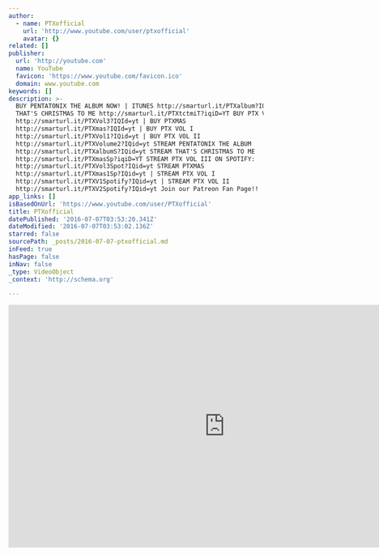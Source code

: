 ```yaml
---
author:
  - name: PTXofficial
    url: 'http://www.youtube.com/user/ptxofficial'
    avatar: {}
related: []
publisher:
  url: 'http://youtube.com'
  name: YouTube
  favicon: 'https://www.youtube.com/favicon.ico'
  domain: www.youtube.com
keywords: []
description: >-
  BUY PENTATONIX THE ALBUM NOW! | ITUNES http://smarturl.it/PTXalbum?IQid=yt BUY
  THAT'S CHRISTMAS TO ME http://smarturl.it/PTXtctmiT?iqiD=YT BUY PTX VOL III
  http://smarturl.it/PTXVol3?IQId=yt | BUY PTXMAS
  http://smarturl.it/PTXmas?IQId=yt | BUY PTX VOL I
  http://smarturl.it/PTXVol1?IQid=yt | BUY PTX VOL II
  http://smarturl.it/PTXVolume2?IQid=yt STREAM PENTATONIX THE ALBUM
  http://smarturl.it/PTXalbumS?IQid=yt STREAM THAT'S CHRISTMAS TO ME
  http://smarturl.it/PTXmasSp?iqiD=YT STREAM PTX VOL III ON SPOTIFY:
  http://smarturl.it/PTXVol3Spot?IQid=yt STREAM PTXMAS
  http://smarturl.it/PTXmas1Sp?IQid=yt | STREAM PTX VOL I
  http://smarturl.it/PTXV1Spotify?IQid=yt | STREAM PTX VOL II
  http://smarturl.it/PTXV2Spotify?IQid=yt Join our Patreon Fan Page!!
app_links: []
isBasedOnUrl: 'https://www.youtube.com/user/PTXofficial'
title: PTXofficial
datePublished: '2016-07-07T03:53:20.341Z'
dateModified: '2016-07-07T03:53:02.136Z'
starred: false
sourcePath: _posts/2016-07-07-ptxofficial.md
inFeed: true
hasPage: false
inNav: false
_type: VideoObject
_context: 'http://schema.org'

---
```

<iframe src="https://cdn.embedly.com/widgets/media.html?url=https%3A%2F%2Fwww.youtube.com%2Fuser%2FPTXofficial&amp;src=http%3A%2F%2Fwww.youtube.com%2Fembed%2Fvideoseries%3Flist%3DUUmv1CLT6ZcFdTJMHxaR9XeA&amp;type=text%2Fhtml&amp;key=b7d04c9b404c499eba89ee7072e1c4f7&amp;schema=youtube" width="853" height="480" scrolling="no" frameborder="0" allowfullscreen="" style=""></iframe>